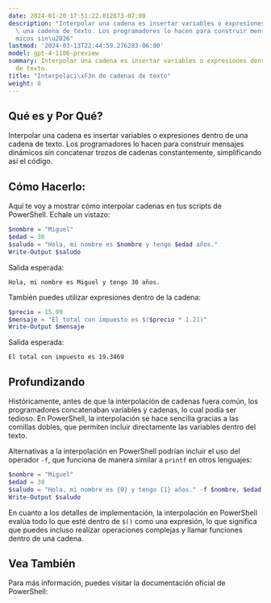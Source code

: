 ```yaml
---
date: 2024-01-20 17:51:22.012873-07:00
description: "Interpolar una cadena es insertar variables o expresiones dentro de\
  \ una cadena de texto. Los programadores lo hacen para construir mensajes din\xE1\
  micos sin\u2026"
lastmod: '2024-03-13T22:44:59.276283-06:00'
model: gpt-4-1106-preview
summary: Interpolar una cadena es insertar variables o expresiones dentro de una cadena
  de texto.
title: "Interpolaci\xF3n de cadenas de texto"
weight: 8
---
```


## Qué es y Por Qué?

Interpolar una cadena es insertar variables o expresiones dentro de una cadena de texto. Los programadores lo hacen para construir mensajes dinámicos sin concatenar trozos de cadenas constantemente, simplificando así el código.

## Cómo Hacerlo:

Aquí te voy a mostrar cómo interpolar cadenas en tus scripts de PowerShell. Echale un vistazo:

```PowerShell
$nombre = "Miguel"
$edad = 30
$saludo = "Hola, mi nombre es $nombre y tengo $edad años."
Write-Output $saludo
```
Salida esperada:
```
Hola, mi nombre es Miguel y tengo 30 años.
```

También puedes utilizar expresiones dentro de la cadena:

```PowerShell
$precio = 15.99
$mensaje = "El total con impuesto es $($precio * 1.21)"
Write-Output $mensaje
```
Salida esperada:
```
El total con impuesto es 19.3469
```

## Profundizando

Históricamente, antes de que la interpolación de cadenas fuera común, los programadores concatenaban variables y cadenas, lo cual podía ser tedioso. En PowerShell, la interpolación se hace sencilla gracias a las comillas dobles, que permiten incluir directamente las variables dentro del texto.

Alternativas a la interpolación en PowerShell podrían incluir el uso del operador `-f`, que funciona de manera similar a `printf` en otros lenguajes:

```PowerShell
$nombre = "Miguel"
$edad = 30
$saludo = "Hola, mi nombre es {0} y tengo {1} años." -f $nombre, $edad
Write-Output $saludo
```

En cuanto a los detalles de implementación, la interpolación en PowerShell evalúa todo lo que esté dentro de `$()` como una expresión, lo que significa que puedes incluso realizar operaciones complejas y llamar funciones dentro de una cadena.

## Vea También

Para más información, puedes visitar la documentación oficial de PowerShell:
